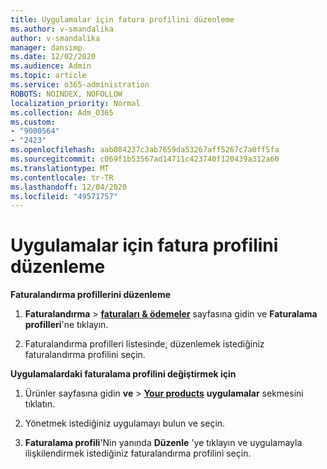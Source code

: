 ```yaml
---
title: Uygulamalar için fatura profilini düzenleme
ms.author: v-smandalika
author: v-smandalika
manager: dansimp
ms.date: 12/02/2020
ms.audience: Admin
ms.topic: article
ms.service: o365-administration
ROBOTS: NOINDEX, NOFOLLOW
localization_priority: Normal
ms.collection: Adm_O365
ms.custom:
- "9000564"
- "2423"
ms.openlocfilehash: aab084237c3ab7659da53267aff5267c7a0ff5fa
ms.sourcegitcommit: c069f1b53567ad14711c423740f120439a312a60
ms.translationtype: MT
ms.contentlocale: tr-TR
ms.lasthandoff: 12/04/2020
ms.locfileid: "49571757"
---
```

# <a name="edit-billing-profile-for-apps"></a>Uygulamalar için fatura profilini düzenleme

**Faturalandırma profillerini düzenleme**

1. **Faturalandırma**  >  **[faturaları & ödemeler](https://go.microsoft.com/fwlink/p/?linkid=848039)** sayfasına gidin ve **Faturalama profilleri**'ne tıklayın.

2. Faturalandırma profilleri listesinde, düzenlemek istediğiniz faturalandırma profilini seçin.

**Uygulamalardaki faturalama profilini değiştirmek için**

1. Ürünler sayfasına gidin **ve**  >  **[Your products](https://go.microsoft.com/fwlink/p/?linkid=842054)** **uygulamalar** sekmesini tıklatın.

2. Yönetmek istediğiniz uygulamayı bulun ve seçin.  

3. **Faturalama profili**'Nin yanında **Düzenle** 'ye tıklayın ve uygulamayla ilişkilendirmek istediğiniz faturalandırma profilini seçin.